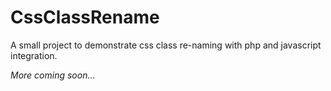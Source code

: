 # CssClassRename
A small project to demonstrate css class re-naming with php and javascript integration.

*More coming soon...*
